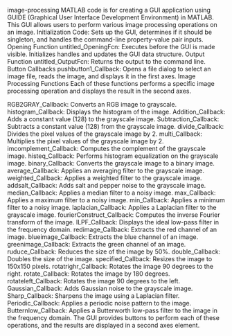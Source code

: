image-processing
MATLAB code is for creating a GUI application using GUIDE (Graphical User Interface Development Environment) in MATLAB. This GUI allows users to perform various image processing operations on an image. Initialization Code: Sets up the GUI, determines if it should be singleton, and handles the command-line property-value pair inputs. 
Opening Function untitled_OpeningFcn: Executes before the GUI is made visible. Initializes handles and updates the GUI data structure.
Output Function untitled_OutputFcn: Returns the output to the command line.
Button Callbacks pushbutton1_Callback: Opens a file dialog to select an image file, reads the image, and displays it in the first axes.
Image Processing Functions Each of these functions performs a specific image processing operation and displays the result in the second axes.

RGB2GRAY_Callback: Converts an RGB image to grayscale. 
histogram_Callback: Displays the histogram of the image. 
Addition_Callback: Adds a constant value (128) to the grayscale image. 
Subtraction_Callback: Subtracts a constant value (128) from the grayscale image. 
divide_Callback: Divides the pixel values of the grayscale image by 2. 
multi_Callback: Multiplies the pixel values of the grayscale image by 2. 
imcomplement_Callback: Computes the complement of the grayscale image.
histeq_Callback: Performs histogram equalization on the grayscale image.
binary_Callback: Converts the grayscale image to a binary image. 
average_Callback: Applies an averaging filter to the grayscale image.
weighted_Callback: Applies a weighted filter to the grayscale image. 
addsalt_Callback: Adds salt and pepper noise to the grayscale image. 
median_Callback: Applies a median filter to a noisy image. 
max_Callback: Applies a maximum filter to a noisy image. 
min_Callback: Applies a minimum filter to a noisy image. 
laplacian_Callback: Applies a Laplacian filter to the grayscale image. 
fourierConstruct_Callback: Computes the inverse Fourier transform of the image.
ILPF_Callback: Displays the ideal low-pass filter in the frequency domain.
redimage_Callback: Extracts the red channel of an image. 
blueimage_Callback: Extracts the blue channel of an image. 
greenimage_Callback: Extracts the green channel of an image.
ruduce_Callback: Reduces the size of the image by 50%. 
double_Callback: Doubles the size of the image. 
specified_Callback: Resizes the image to 150x150 pixels. 
rotatrighr_Callback: Rotates the image 90 degrees to the right.
rotate_Callback: Rotates the image by 180 degrees. 
rotateleft_Callback: Rotates the image 90 degrees to the left. 
Gaussian_Callback: Adds Gaussian noise to the grayscale image. 
Sharp_Callback: Sharpens the image using a Laplacian filter.
Periodic_Callback: Applies a periodic noise pattern to the image.
Butternlow_Callback: Applies a Butterworth low-pass filter to the image in the frequency domain. The GUI provides buttons to perform each of these operations, and the results are displayed in a second axes element.
